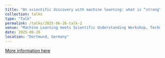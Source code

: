 ```yaml
---
title: "On scientific discovery with machine learning: what is “strong” novelty?"
collection: talks
type: "Talk"
permalink: /talks/2025-06-26-talk-2
venue: "Machine Learning meets Scientific Understanding Workshop, Technische Universität Dortmund"
date: 2025-06-26
location: "Dortmund, Germany"
---
```


[More information here](https://udnn.tu-dortmund.de/wp-content/uploads/2025/06/bookofabstracts.pdf)
